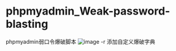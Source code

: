 # phpmyadmin_Weak-password-blasting
phpmyadmin弱口令爆破脚本
![image](https://github.com/user-attachments/assets/05b40e50-0a41-4788-9ccb-83e47729cc08)
-r 添加自定义爆破字典 

